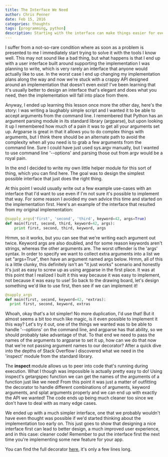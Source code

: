 ```yaml
---
title: The Interface We Need
author: Chris Penner
date: Feb 15, 2016
categories: thoughts
tags: [programming, python]
description: Starting with the interface can make things easier for everyone
---
```


I suffer from a not-so-rare condition where as soon as a problem is presented to me I immediately start trying to solve it with the tools I know well. This may not sound like a bad thing, but what happens is that I end up with a user interface built around supporting the implementation I was planning to write, which is very rarely an interface that anyone would actually like to use. In the worst case I end up changing my implementation plans along the way and now we're stuck with a crappy API designed around an implementation that doesn't even exist! I've been learning that it's usually better to design an interface that's elegant and does what you need, then the implementation will fall into place from there.

Anyway, I ended up learning this lesson once more the other day, here's the story: I was writing a laughably simple script and I wanted it to be able to accept arguments from the command line. I remembered that Python has an argument parsing module in its standard library (argparse), but upon looking it up I remembered how much of a pain it was to get all your arguments set up. Argparse is great in that it allows you to do complex things with arguments, but I think there should be an alternate path to avoid the complexity when all you need is to grab a few arguments from the command line. Sure I could have just used sys.argv manually, but I wanted to use command line '--options' and parsing those out from argv would be a royal pain.

In the end I decided to write my own little helper module for this sort of thing, which you can find here. The goal was to design the simplest possible interface that just does the right thing.

At this point I would usually write out a few example use-cases with an interface that I'd want to use even if I'm not sure it's possible to implement that way. For some reason I avoided my own advice this time and started on the implementation first. Here's an example of the interface that resulted from my original implementation:

```python
@supply_args('first', 'second', 'third', keyword=42, args=True)
def main(first, second, third, keyword=42, args):
    print first, second, third, keyword, args
```

Hrmm, so it works, but you can see that we're writing each argument out twice. Keyword args are also doubled, and for some reason keywords aren't strings, whereas the other arguments are. The worst offender is the 'args' syntax. In order to specify we want to collect extra arguments into a list we set "args=True", then have an argument named args below. Hrmm, all of this is a little clunky, this definitely isn't an "it just works" scenario and honestly it's just as easy to screw up as using argparse in the first place. It was at this point that I realized I built it this way because it was easy to implement, not because it was easy to use! So back to the drawing board, let's design something we'd like to use first, then see if we can implement it!


```python
@supply_args
def main(first, second, keyword=42, *extras):
  print first, second, keyword, extras
```

Whoah, okay that's a lot simpler! No more duplication, I'd use that! But it almost seems a bit too much like magic, is it even possible to implement it this way?
Let's try it out, one of the things we wanted was to be able to handle '--options' on the command line, and argparse has that ability, so we should probably take advantage of that. To that end we need to pass the names of the arguments to argparse to set it up, how can we do that now that we're not passing argument names to our decorator? After a quick dive into the depths of Stack Overflow I discovered what we need in the 'inspect' module from the standard library.

The **inspect** module allows us to peer into code that's running during execution. What I though was impossible is actually pretty easy to do! Using inspect's getargspec function we can get the names of the arguments of a function just like we need! From this point it was just a matter of outfitting the decorator to handle different combinations of arguments, keyword arguments, and splat arguments properly and we can end up with exactly the API we wanted! The code ends up being much cleaner too since we don't have to deal with as many edge cases.

We ended up with a much simpler interface, one that we probably wouldn't have even thought was possible if we'd started thinking about the implementation too early on. This just goes to show that designing a nice interface first can lead to better design, a much improved user experience, and in this case: cleaner code! Remember to put the interface first the next time you're implementing some new feature for your app.

You can find the full decorator [here](https://github.com/chrispenner/dont-argue), it's only a few lines long.
